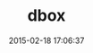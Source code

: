 ---
layout: post
title:  "dbox"
repo:   "kenpratt/dbox"
date:   2015-02-18 17:06:37
gemurl: http://github.com/kenpratt/dbox
---